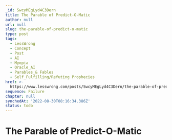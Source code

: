 ```yaml
---
_id: SwcyMEgLyd4C3Dern
title: The Parable of Predict-O-Matic
author: null
url: null
slug: the-parable-of-predict-o-matic
type: post
tags:
  - LessWrong
  - Concept
  - Post
  - AI
  - Myopia
  - Oracle_AI
  - Parables_& Fables
  - Self_Fulfilling/Refuting Prophecies
href: >-
  https://www.lesswrong.com/posts/SwcyMEgLyd4C3Dern/the-parable-of-predict-o-matic
sequence: Failure
chapter: null
synchedAt: '2022-08-30T08:16:34.386Z'
status: todo
---
```


# The Parable of Predict-O-Matic
